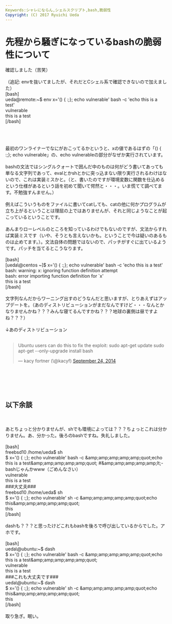 ```yaml
---
Keywords:シャレにならん,シェルスクリプト,bash,脆弱性
Copyright: (C) 2017 Ryuichi Ueda
---
```

# 先程から騒ぎになっているbashの脆弱性について
確認しました（苦笑）<br />
<br />
（追記: envを抜いてましたが、それだとCシェル系で確認できないので加えました）<br />
[bash]<br />
ueda\@remote:~$ env x='() { :;}; echo vulnerable' bash -c 'echo this is a test'<br />
vulnerable<br />
this is a test<br />
[/bash]<br />
<br />
<!--more--><br />
<br />
最初のワンライナーでなにがおこってるかというと、xの値であるはずの「() { :;}; echo vulnerable」の、echo vulnerableの部分がなぜか実行されています。<br />
<br />
bashの文法ではシングルクォートで囲んだ中のものは何がどう書いてあっても単なる文字列であって、evalとかshとかに突っ込まない限り実行されるわけはないので、これは実装ミスかと。（と、書いたのですが環境変数に関数を仕込めるという仕様があるという話を初めて聞いて愕然と・・・。いま慌てて調べてます。不勉強すんません。）<br />
<br />
例えばこういうものをファイルに書いてcatしても、catの他に何かプログラムが立ち上がるということは理屈の上ではありませんが、それと同じようなことが起こっているということです。<br />
<br />
あんまりローレベルのところを知っているわけでもないのですが、文法からすれば実装ミスです（いや、そうとも言えないかも。ということで今は疑いのあるものは止めてます。）。文法自体の問題ではないので、パッチがすぐに出ているようです。パッチを当てるとこうなります。<br />
<br />
[bash]<br />
[ueda\@centos ~]$ x='() { :;}; echo vulnerable' bash -c 'echo this is a test'<br />
bash: warning: x: ignoring function definition attempt<br />
bash: error importing function definition for `x'<br />
this is a test<br />
[/bash]<br />
<br />
文字列なんだからワーニング出すのどうなんだと思いますが、とりあえずはアップデートを。（あのディストリビューションがまだなんですけど・・・なんとかなりませんかね？？？みんな寝てるんですかね？？？地球の裏側は昼ですよね？？？）<br />
<br />
↓あのディストリビューション<br />
<br />
<blockquote class="twitter-tweet" data-partner="tweetdeck"><p>Ubuntu users can do this to fix the exploit:&#10;&#10;sudo apt-get update&#10;sudo apt-get --only-upgrade install bash</p>&mdash; kacy fortner (\@kacyf) <a href="https://twitter.com/kacyf/status/514813590348763136">September 24, 2014</a></blockquote><br />
<script async src="//platform.twitter.com/widgets.js" charset="utf-8"></script><br />
<br />
<br />
<h2>以下余談</h2><br />
<br />
あとちょっと分かりませんが、shでも環境によっては？？？ちょっとこれは分かりません。あ、分かった。後ろのbashですね。失礼しました。<br />
<br />
[bash]<br />
freebsd10 /home/ueda$ sh<br />
$ x='() { :;}; echo vulnerable' bash -c &amp;amp;amp;amp;amp;amp;quot;echo this is a test&amp;amp;amp;amp;amp;amp;quot; #&amp;amp;amp;amp;amp;amp;lt;-bashじゃんかwww（ごめんなさい）<br />
vulnerable<br />
this is a test<br />
###大丈夫###<br />
freebsd10 /home/ueda$ sh<br />
$ x='() { :;}; echo vulnerable' sh -c &amp;amp;amp;amp;amp;amp;quot;echo this&amp;amp;amp;amp;amp;amp;quot;<br />
this<br />
[/bash]<br />
<br />
dashも？？？と思ったけどこれもbashを後ろで呼び出しているからでした。アホです。<br />
<br />
[bash]<br />
ueda\@ubuntu:~$ dash<br />
$ x='() { :;}; echo vulnerable' bash -c &amp;amp;amp;amp;amp;amp;quot;echo this is a test&amp;amp;amp;amp;amp;amp;quot; <br />
vulnerable<br />
this is a test<br />
###これも大丈夫です###<br />
ueda\@ubuntu:~$ dash<br />
$ x='() { :;}; echo vulnerable' sh -c &amp;amp;amp;amp;amp;amp;quot;echo this&amp;amp;amp;amp;amp;amp;quot;<br />
this<br />
[/bash]<br />
<br />
取り急ぎ。眠い。
